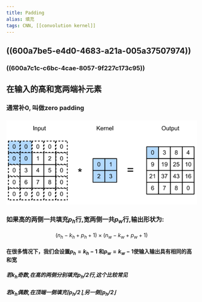 ```yaml
---
title: Padding
alias: 填充
tags: CNN, [[convolution kernel]]
---
```


## ((600a7be5-e4d0-4683-a21a-005a37507974))
### ((600a7c1c-c6bc-4cae-8057-9f227c173c95))
## 在输入的高和宽两端补元素
### 通常补0, 叫做zero padding
### ![image.png](/assets/pages_padding_1611301009617_0.png)
### 如果高的两侧一共填充$p_h$行,宽两侧一共$p_w$行,输出形状为:
####
$$(n_h - k_h +p_h + 1) \times (n_w - k_w +p_w +1)$$
#### 在很多情况下，我们会设置$p_h=k_h -1$ 和$p_w=k_w-1$使输入输出具有相同的高和宽
##### 若$k_h$奇数,在高的两侧分别填充$p_h /2$行,这个比较**常见**
##### 若$k_h$偶数,在顶端一侧填充$\lceil{p_h/2} \rceil$,另一侧$\lfloor{p_h/2} \rfloor$
####
